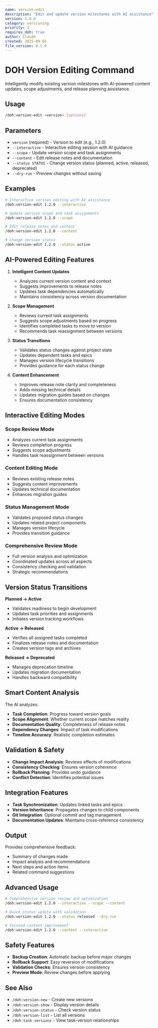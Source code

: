 ```yaml
---
name: version-edit
description: "Edit and update version milestones with AI assistance"
version: 1.0.0
category: versioning
priority: 1
requires_doh: true
author: Claude
created: 2025-09-01
file_version: 0.1.0
---
```


# DOH Version Editing Command

Intelligently modify existing version milestones with AI-powered content updates, scope adjustments, and release planning assistance.

## Usage

```bash
/doh:version-edit <version> [options]
```

## Parameters

- `version` (required) - Version to edit (e.g., 1.2.0)
- `--interactive` - Interactive editing session with AI guidance
- `--scope` - Update version scope and task assignments
- `--content` - Edit release notes and documentation
- `--status STATUS` - Change version status (planned, active, released, deprecated)
- `--dry-run` - Preview changes without saving

## Examples

```bash
# Interactive version editing with AI assistance  
/doh:version-edit 1.2.0 --interactive

# Update version scope and task assignments
/doh:version-edit 1.2.0 --scope

# Edit release notes and content
/doh:version-edit 1.2.0 --content

# Change version status
/doh:version-edit 1.2.0 --status active
```

## AI-Powered Editing Features

1. **Intelligent Content Updates**
   - Analyzes current version content and context
   - Suggests improvements to release notes
   - Updates task dependencies automatically
   - Maintains consistency across version documentation

2. **Scope Management**
   - Reviews current task assignments
   - Suggests scope adjustments based on progress
   - Identifies completed tasks to move to version
   - Recommends task reassignment between versions

3. **Status Transitions**
   - Validates status changes against project state
   - Updates dependent tasks and epics
   - Manages version lifecycle transitions
   - Provides guidance for each status change

4. **Content Enhancement**
   - Improves release note clarity and completeness
   - Adds missing technical details
   - Updates migration guides based on changes
   - Ensures documentation consistency

## Interactive Editing Modes

### **Scope Review Mode**
- Analyzes current task assignments
- Reviews completion progress
- Suggests scope adjustments
- Handles task reassignment between versions

### **Content Editing Mode**  
- Reviews existing release notes
- Suggests content improvements
- Updates technical documentation
- Enhances migration guides

### **Status Management Mode**
- Validates proposed status changes
- Updates related project components
- Manages version lifecycle
- Provides transition guidance

### **Comprehensive Review Mode**
- Full version analysis and optimization
- Coordinated updates across all aspects
- Consistency checking and validation
- Strategic recommendations

## Version Status Transitions

**Planned → Active**
- Validates readiness to begin development
- Updates task priorities and assignments
- Initiates version tracking workflows

**Active → Released**
- Verifies all assigned tasks completed
- Finalizes release notes and documentation
- Creates version tags and archives

**Released → Deprecated**
- Manages deprecation timeline
- Updates migration documentation
- Handles backward compatibility

## Smart Content Analysis

The AI analyzes:
- **Task Completion**: Progress toward version goals
- **Scope Alignment**: Whether current scope matches reality
- **Documentation Quality**: Completeness of release notes
- **Dependency Changes**: Impact of task modifications
- **Timeline Accuracy**: Realistic completion estimates

## Validation & Safety

- **Change Impact Analysis**: Reviews effects of modifications
- **Consistency Checking**: Ensures version coherence
- **Rollback Planning**: Provides undo guidance
- **Conflict Detection**: Identifies potential issues

## Integration Features

- **Task Synchronization**: Updates linked tasks and epics
- **Version Inheritance**: Propagates changes to child components  
- **Git Integration**: Optional commit and tag management
- **Documentation Updates**: Maintains cross-reference consistency

## Output

Provides comprehensive feedback:
- Summary of changes made
- Impact analysis and recommendations
- Next steps and action items
- Related command suggestions

## Advanced Usage

```bash
# Comprehensive version review and optimization
/doh:version-edit 1.2.0 --interactive --scope --content

# Quick status update with validation
/doh:version-edit 1.2.0 --status released --dry-run

# Focused content improvement
/doh:version-edit 1.2.0 --content --interactive
```

## Safety Features

- **Backup Creation**: Automatic backup before major changes
- **Rollback Support**: Easy reversion of modifications
- **Validation Checks**: Ensures version consistency
- **Preview Mode**: Review changes before applying

## See Also

- `/doh:version-new` - Create new versions
- `/doh:version-show` - Display version details
- `/doh:version-status` - Check version status
- `/doh:version-list` - List all versions
- `/doh:task-versions` - View task-version relationships